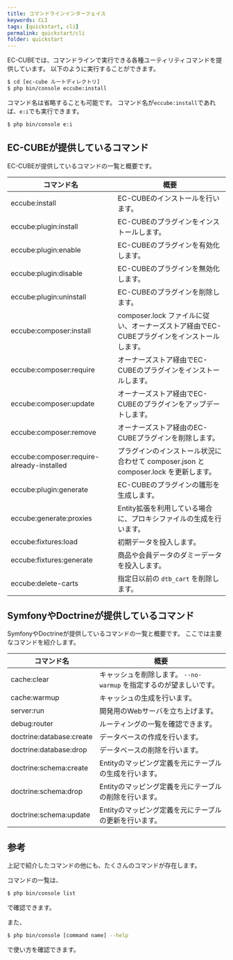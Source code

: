 ```yaml
---
title: コマンドラインインターフェイス
keywords: CLI
tags: [quickstart, cli]
permalink: quickstart/cli
folder: quickstart
---
```


EC-CUBEでは、コマンドラインで実行できる各種ユーティリティコマンドを提供しています。
以下のように実行することができます。

```bash
$ cd [ec-cube ルートディレクトリ]
$ php bin/console eccube:install
```

コマンド名は省略することも可能です。
コマンド名が`eccube:install`であれば、`e:i`でも実行できます。

```bash
$ php bin/console e:i
```

## EC-CUBEが提供しているコマンド

EC-CUBEが提供しているコマンドの一覧と概要です。

| コマンド名                                | 概要                                                                                        |
|-------------------------------------------|---------------------------------------------------------------------------------------------|
| eccube:install                            | EC-CUBEのインストールを行います。                                                           |
| eccube:plugin:install                     | EC-CUBEのプラグインをインストールします。                                                   |
| eccube:plugin:enable                      | EC-CUBEのプラグインを有効化します。                                                         |
| eccube:plugin:disable                     | EC-CUBEのプラグインを無効化します。                                                         |
| eccube:plugin:uninstall                   | EC-CUBEのプラグインを削除します。                                                           |
| eccube:composer:install                   | composer.lock ファイルに従い、オーナーズストア経由でEC-CUBEプラグインをインストールします。 |
| eccube:composer:require                   | オーナーズストア経由でEC-CUBEのプラグインをインストールします。                             |
| eccube:composer:update                    | オーナーズストア経由でEC-CUBEのプラグインをアップデートします。                             |
| eccube:composer:remove                    | オーナーズストア経由のEC-CUBEプラグインを削除します。                                       |
| eccube:composer:require-already-installed | プラグインのインストール状況に合わせて composer.json と composer.lock を更新します。        |
| eccube:plugin:generate                    | EC-CUBEのプラグインの雛形を生成します。                                                     |
| eccube:generate:proxies                   | Entity拡張を利用している場合に、プロキシファイルの生成を行います。                          |
| eccube:fixtures:load                      | 初期データを投入します。                                                                    |
| eccube:fixtures:generate                  | 商品や会員データのダミーデータを投入します。                                                |
| eccube:delete-carts                       | 指定日以前の `dtb_cart` を削除します。                                                      |

## SymfonyやDoctrineが提供しているコマンド

SymfonyやDoctrineが提供しているコマンドの一覧と概要です。
ここでは主要なコマンドを紹介します。

| コマンド名               | 概要                                                            |
|--------------------------|-----------------------------------------------------------------|
| cache:clear              | キャッシュを削除します。 `--no-warmup` を指定するのが望ましいです。 |
| cache:warmup             | キャッシュの生成を行います。                                    |
| server:run               | 開発用のWebサーバを立ち上げます。                               |
| debug:router             | ルーティングの一覧を確認できます。                              |
| doctrine:database:create | データベースの作成を行います。                                  |
| doctrine:database:drop   | データベースの削除を行います。                                  |
| doctrine:schema:create   | Entityのマッピング定義を元にテーブルの生成を行います。          |
| doctrine:schema:drop     | Entityのマッピング定義を元にテーブルの削除を行います。          |
| doctrine:schema:update   | Entityのマッピング定義を元にテーブルの更新を行います。          |

## 参考

上記で紹介したコマンドの他にも、たくさんのコマンドが存在します。

コマンドの一覧は、

```bash
$ php bin/console list
```

で確認できます。

また、

```bash
$ php bin/console [command name] --help
```

で使い方を確認できます。
